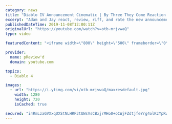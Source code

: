 ```yaml
---
category: news
title: "Diablo IV Announcement Cinematic | By Three They Come Reaction / Review / Rating"
excerpt: "Adam and Jay react, review, riff, and rate the new announcement cinematic everyone wanted to see last year at Blizzcon, Diablo IV 'By Three They Come'."
publishedDateTime: 2019-11-08T12:00:11Z
originalUrl: "https://youtube.com/watch?v=otb-mrjvwaQ"
type: video

featuredContent: "<iframe width=\"800\" height=\"500\" frameborder=\"0\" src=\"https://www.youtube.com/embed/otb-mrjvwaQ\" allow=\"accelerometer; autoplay; encrypted-media; gyroscope; picture-in-picture\" allowfullscreen></iframe>"

provider:
  name: pReview'd
  domain: youtube.com

topics:
  - Diablo 4

images:
  - url: "https://i.ytimg.com/vi/otb-mrjvwaQ/maxresdefault.jpg"
    width: 1280
    height: 720
    isCached: true

secured: "i4RmLzaGVXxqUXStNLHRF3tUWsVsCBxjrMHo0+oCWjFZdtjfeYrg4olKzYpRwePpSNneypAsFFW+3nrboWoex+3MwTXqdoS3lNekxhKHJnXd4OV9s+T9bzI0aUgsmtyHxPcVlmTdjPAaZYapcZs2Uy9x5NhoZJV9d4WQH/M0t/DCi2BHe+sF0JPLluykn9kAShh6QZyIurSnELL/NNAc4yX1gn7nftbD5pHLKdbFjk74kU9RTGRmpT8DCFRIWmtAKzl2Anm4U1gVQJLPjVniEZBTIrnXhCMX+2AcEaE2Cr+oappR+dMyVxr9OW1GxLU4eWvw4tfbE7cEO+28mfSVqg3UKq+UqnW90I4GnA8+0b1fBGvffCpzcLHuxBcdHvuTTGJ9T+Qx0y2val4feYMYiHe0WifVhojlpadDV2Ffa4ZycvRfoIE2yHUxIkzg/hDU;7r3tUwpYaFOnALjrr//AbQ=="
---
```


